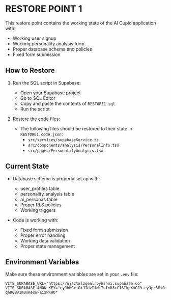 # RESTORE POINT 1

This restore point contains the working state of the AI Cupid application with:
- Working user signup
- Working personality analysis form
- Proper database schema and policies
- Fixed form submission

## How to Restore

1. Run the SQL script in Supabase:
   - Open your Supabase project
   - Go to SQL Editor
   - Copy and paste the contents of `RESTORE1.sql`
   - Run the script

2. Restore the code files:
   - The following files should be restored to their state in `RESTORE1.code.json`:
     - `src/services/supabaseService.ts`
     - `src/components/analysis/PersonalInfo.tsx`
     - `src/pages/PersonalityAnalysis.tsx`

## Current State

- Database schema is properly set up with:
  - user_profiles table
  - personality_analysis table
  - ai_personas table
  - Proper RLS policies
  - Working triggers

- Code is working with:
  - Fixed form submission
  - Proper error handling
  - Working data validation
  - Proper state management

## Environment Variables

Make sure these environment variables are set in your `.env` file:
```
VITE_SUPABASE_URL="https://njaztwlzqealrpyhsnni.supabase.co"
VITE_SUPABASE_ANON_KEY="eyJhbGciOiJIUzI1NiIsInR5cCI6IkpXVCJ9.eyJpc3MiOiJzdXBhYmFzZSIsInJlZiI6Im5qYXp0d2x6cWVhbHJweWhzbm5pIiwicm9sZSI6ImFub24iLCJpYXQiOjE3MzQxOTAyMTQsImV4cCI6MjA0OTc2NjIxNH0.toWbZSvNlsRPaRKa3Feb-qhRQBv1mBxKeswFaiaPKH0"
``` 